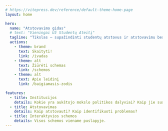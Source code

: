 ```yaml
---
# https://vitepress.dev/reference/default-theme-home-page
layout: home

hero:
  name: "Atstovavimo gidas"
  # text: "Vieningai Už Studentų Ateitį"
  tagline: "Tikslas – supažindinti studentų atstovus ir atstovavimu besidominčius asmenis su nacionaline aukštojo mokslo politika ir jos dalyviais. Projekto vykdytojas – VU SA."
  actions:
    - theme: brand
      text: Skaityti!
      link: /ivadas
    - theme: alt
      text: Žiūrėti schemas
      link: /schemos
    - theme: alt
      text: Apie leidinį
      link: /baigiamasis-zodis

features:
  - title: Institucijos
    details: Kokie yra aukštojo mokslo politikos dalyviai? Kaip jie susiję tarpusavyje?
  - title: Atstovavimas
    details: Kaip atstovauti? Kaip identifikuoti problemas?
  - title: Interaktyvios schemos
    details: Visos schemos viename puslapyje.
---
```

